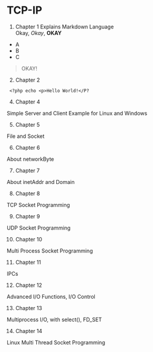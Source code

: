 # TCP-IP
1. Chapter 1
  Explains Markdown Language  
  Okay, _Okay_, **OKAY**  
  * A
  * B
  * C
> OKAY!

2. Chapter 2
~~~~~~~
 <?php echo <p>Hello World!</P?
~~~~~~~

4. Chapter 4

  Simple Server and Client Example for Linux and Windows

5. Chapter 5

  File and Socket

6. Chapter 6

  About networkByte

7. Chapter 7

  About inetAddr and Domain

8. Chapter 8

  TCP Socket Programming

9. Chapter 9

  UDP Socket Programming

10. Chapter 10

  Multi Process Socket Programming

11. Chapter 11

  IPCs
  
12. Chapter 12

  Advanced I/O Functions, I/O Control

13. Chapter 13

  Multiprocess I/O, with select(), FD_SET

14. Chapter 14

  Linux Multi Thread Socket Programming